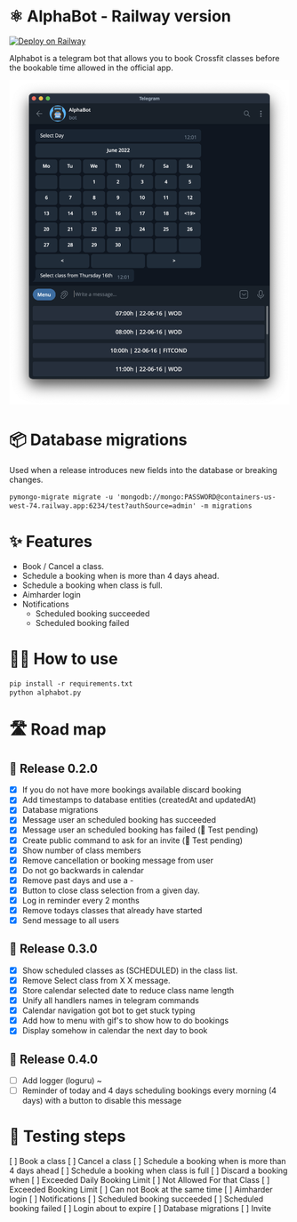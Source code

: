 # ⚛️ AlphaBot - Railway version
[![Deploy on Railway](https://railway.app/button.svg)](https://railway.app/new/template/1lUfdC?referralCode=77g3LA)

Alphabot is a telegram bot that allows you to book Crossfit classes before the bookable time allowed in the official app.

![](./assets/alphabot.png)


# 📦 Database migrations

Used when a release introduces new fields into the database or breaking changes.
```
pymongo-migrate migrate -u 'mongodb://mongo:PASSWORD@containers-us-west-74.railway.app:6234/test?authSource=admin' -m migrations
````


# ✨ Features

- Book / Cancel a class.
- Schedule a booking when is more than 4 days ahead.
- Schedule a booking when class is full.
- Aimharder login
- Notifications
    - Scheduled booking succeeded
    - Scheduled booking failed


# 💁‍♀️ How to use

```
pip install -r requirements.txt
python alphabot.py
```

# 🛣️ Road map

## 🔖 Release 0.2.0
- [X] If you do not have more bookings available discard booking 
- [X] Add timestamps to database entities (createdAt and updatedAt)
- [X] Database migrations 
- [X] Message user an scheduled booking has succeeded
- [X] Message user an scheduled booking has failed (🧪 Test pending)
- [X] Create public command to ask for an invite (🧪 Test pending)
- [X] Show number of class members
- [X] Remove cancellation or booking message from user
- [X] Do not go backwards in calendar
- [X] Remove past days and use a - 
- [X] Button to close class selection from a given day. 
- [X] Log in reminder every 2 months
- [X] Remove todays classes that already have started
- [X] Send message to all users

## 🔖 Release 0.3.0
- [X] Show scheduled classes as (SCHEDULED) in the class list.
- [X] Remove Select class from X X message.
- [X] Store calendar selected date to reduce class name length
- [X] Unify all handlers names in telegram commands
- [X] Calendar navigation got bot to get stuck typing
- [X] Add how to menu with gif's to show how to do bookings
- [X] Display somehow in calendar the next day to book

## 🔖 Release 0.4.0
- [ ] Add logger (loguru) ~
- [ ] Reminder of today and 4 days scheduling bookings every morning (4 days) with a button to disable this message

# 🧪 Testing steps
[ ] Book a class
[ ] Cancel a class
[ ] Schedule a booking when is more than 4 days ahead
[ ] Schedule a booking when class is full
[ ] Discard a booking when 
    [ ] Exceeded Daily Booking Limit
    [ ] Not Allowed For that Class
    [ ] Exceeded Booking Limit
    [ ] Can not Book at the same time
[ ] Aimharder login
[ ] Notifications
    [ ] Scheduled booking succeeded
    [ ] Scheduled booking failed
    [ ] Login about to expire
[ ] Database migrations
[ ] Invite
